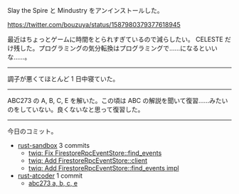 Slay the Spire と Mindustry をアンインストールした。

<https://twitter.com/bouzuya/status/1587980379377618945>

最近はちょっとゲームに時間をとられすぎているので減らしたい。 CELESTE だけ残した。プログラミングの気分転換はプログラミングで……になるといいな……。

---

調子が悪くてほとんど 1 日中寝ていた。

---

ABC273 の A, B, C, E を解いた。この頃は ABC の解説を聞いて復習……みたいのをしていない。良くないなと思って復習した。

---

今日のコミット。

- [rust-sandbox](https://github.com/bouzuya/rust-sandbox) 3 commits
  - [twiq: Fix FirestoreRpcEventStore::find_events](https://github.com/bouzuya/rust-sandbox/commit/20485803a9431253c563d91c5701ed71451639d1)
  - [twiq: Add FirestoreRpcEventStore::client](https://github.com/bouzuya/rust-sandbox/commit/66e350623287c385946caba7f5e09cf2925d6476)
  - [twiq: Add FirestoreRpcEventStore::find_events impl](https://github.com/bouzuya/rust-sandbox/commit/6a52e10f8f0c5f6eeb6f2124549bf7cb1b2d7b42)
- [rust-atcoder](https://github.com/bouzuya/rust-atcoder) 1 commit
  - [abc273 a, b, c, e](https://github.com/bouzuya/rust-atcoder/commit/555e937e76846708d47ca2d3a7a32a37797eb98f)

